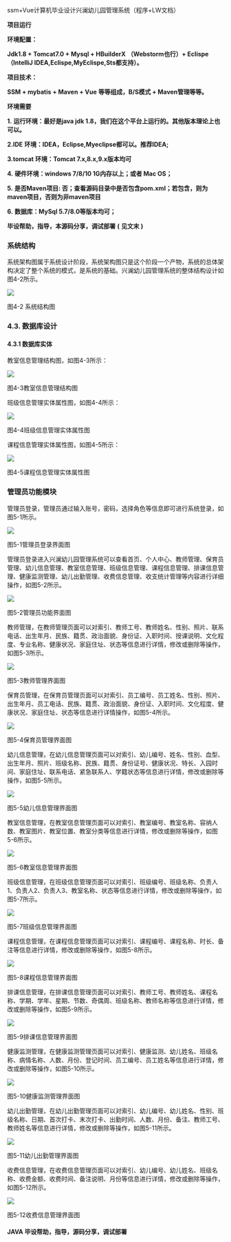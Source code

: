 ssm+Vue计算机毕业设计兴澜幼儿园管理系统（程序+LW文档）

**项目运行**

**环境配置：**

**Jdk1.8 + Tomcat7.0 + Mysql + HBuilderX** **（Webstorm也行）+ Eclispe（IntelliJ
IDEA,Eclispe,MyEclispe,Sts都支持）。**

**项目技术：**

**SSM + mybatis + Maven + Vue** **等等组成，B/S模式 + Maven管理等等。**

**环境需要**

**1.** **运行环境：最好是java jdk 1.8，我们在这个平台上运行的。其他版本理论上也可以。**

**2.IDE** **环境：IDEA，Eclipse,Myeclipse都可以。推荐IDEA;**

**3.tomcat** **环境：Tomcat 7.x,8.x,9.x版本均可**

**4.** **硬件环境：windows 7/8/10 1G内存以上；或者 Mac OS；**

**5.** **是否Maven项目: 否；查看源码目录中是否包含pom.xml；若包含，则为maven项目，否则为非maven项目**

**6.** **数据库：MySql 5.7/8.0等版本均可；**

**毕设帮助，指导，本源码分享，调试部署** **(** **见文末** **)**

### 系统结构

系统架构图属于系统设计阶段，系统架构图只是这个阶段一个产物，系统的总体架构决定了整个系统的模式，是系统的基础。兴澜幼儿园管理系统的整体结构设计如图4-2所示。

![](./res/e1c9e1fa245346f8bcb878fa730e2ac9.png)

图4-2 系统结构图

### 4.3. 数据库设计

#### 4.3.1 数据库实体

教室信息管理结构图，如图4-3所示：

![](./res/77fb2caf70924619b9c991f60dbb3a11.png)

图4-3教室信息管理结构图

班级信息管理实体属性图，如图4-4所示：

![](./res/ce229d888e5940fe8c4eeac2cd6e0c9b.png)

图4-4班级信息管理实体属性图

课程信息管理实体属性图，如图4-5所示：

![](./res/ea9894ed6e8543afbae0921644ce57ca.png)

图4-5课程信息管理实体属性图

### 管理员功能模块

管理员登录，管理员通过输入账号，密码，选择角色等信息即可进行系统登录，如图5-1所示。

![](./res/bafd82b144954a9dad7cb69aa9f8776d.png)

图5-1管理员登录界面图

管理员登录进入兴澜幼儿园管理系统可以查看首页、个人中心、教师管理、保育员管理、幼儿信息管理、教室信息管理、班级信息管理、课程信息管理、排课信息管理、健康监测管理、幼儿出勤管理、收费信息管理、收支统计管理等内容进行详细操作，如图5-2所示。

![](./res/c8a493ed00db4703bfdef724648d492e.png)

图5-2管理员功能界面图

教师管理，在教师管理页面可以对索引、教师工号、教师姓名、性别、照片、联系电话、出生年月、民族、籍贯、政治面貌、身份证、入职时间、授课说明、文化程度、专业名称、健康状况、家庭住址、状态等信息进行详情，修改或删除等操作，如图5-3所示。

![](./res/6f08a3601f824b0aa429e6996694acc5.png)

图5-3教师管理界面图

保育员管理，在保育员管理页面可以对索引、员工编号、员工姓名、性别、照片、出生年月、员工电话、民族、籍贯、政治面貌、身份证、入职时间、文化程度、健康状况、家庭住址、状态等信息进行详情操作，如图5-4所示。

![](./res/039f937fe5f64cdea423b8e5fd3194cf.png)

图5-4保育员管理界面图

幼儿信息管理，在幼儿信息管理页面可以对索引、幼儿编号、姓名、性别、血型、出生年月、照片、班级名称、民族、籍贯、身份证号、健康状况、特长、入园时间、家庭住址、联系电话、紧急联系人、学籍状态等信息进行详情，修改或删除等操作，如图5-5所示。

![](./res/54886d8d639f4234a43077eb5823f940.png)

图5-5幼儿信息管理界面图

教室信息管理，在教室信息管理页面可以对索引、教室编号、教室名称、容纳人数、教室图片、教室位置、教室分类等信息进行详情，修改或删除等操作，如图5-6所示。

![](./res/866581864b3f4dc2a962161dc6db8f51.png)

图5-6教室信息管理界面图

班级信息管理，在班级信息管理页面可以对索引、班级编号、班级名称、负责人1、负责人2、负责人3、教室名称、状态等信息进行详情，修改或删除等操作，如图5-7所示。

![](./res/e1da9b9e72b24a84853362806707c35c.png)

图5-7班级信息管理界面图

课程信息管理，在课程信息管理页面可以对索引、课程编号、课程名称、时长、备注等信息进行详情，修改或删除等操作，如图5-8所示。

![](./res/3363c382561d4d798c33d20034037ea4.png)

图5-8课程信息管理界面图

排课信息管理，在排课信息管理页面可以对索引、教师工号、教师姓名、课程名称、学期、学年、星期、节数、奇偶周、班级名称、教师名称等信息进行详情，修改或删除等操作，如图5-9所示。

![](./res/481c95bf494d4a1e896c2f7a87f465f4.png)

图5-9排课信息管理界面图

健康监测管理，在健康监测管理页面可以对索引、健康监测、幼儿姓名、班级名称、病情名称、人数、月份、登记时间、员工编号、员工姓名等信息进行详情，修改或删除等操作，如图5-10所示。

![](./res/d8d5b091c80d4d2ab1e1e0d9b9c1c4a6.png)

图5-10健康监测管理界面图

幼儿出勤管理，在幼儿出勤管理页面可以对索引、幼儿编号、幼儿姓名、性别、班级名称、日期、首次打卡、末次打卡、出勤时间、人数、月份、备注、教师工号、教师姓名等信息进行详情，修改或删除等操作，如图5-11所示。

![](./res/6fc198f7013f4b13b19f2bf61b161e8c.png)

图5-11幼儿出勤管理界面图

收费信息管理，在收费信息管理页面可以对索引、幼儿编号、幼儿姓名、班级名称、收费金额、收费时间、备注说明、月份等信息进行详情，修改或删除等操作，如图5-12所示。

![](./res/6c99e50888c14beb804304b3aaf455a8.png)

图5-12收费信息管理界面图

#### **JAVA** **毕设帮助，指导，源码分享，调试部署**

